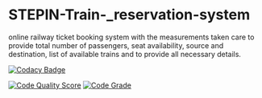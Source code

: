 # STEPIN-Train-_reservation-system
online railway ticket booking system with the measurements taken care to provide total number of passengers, seat availability, source and destination, list of available trains and to provide all necessary details.   

[![Codacy Badge](https://app.codacy.com/project/badge/Grade/4639ea153e6c4e4ba1e000ec36c29e51)](https://www.codacy.com/gh/jaswanth2000/STEPIN-Train-_reservation-system/dashboard?utm_source=github.com&amp;utm_medium=referral&amp;utm_content=jaswanth2000/STEPIN-Train-_reservation-system&amp;utm_campaign=Badge_Grade)


[![Code Quality Score](https://www.code-inspector.com/project/28277/score/svg)](https://frontend.code-inspector.com/public/project/28277/STEPIN-Train-_reservation-system/dashboard )
[![Code Grade](https://www.code-inspector.com/project/28277/status/svg)](https://frontend.code-inspector.com/public/project/28277/STEPIN-Train-_reservation-system/dashboard)

